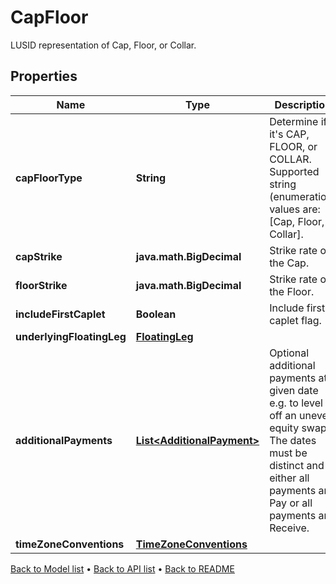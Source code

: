 

# CapFloor

LUSID representation of Cap, Floor, or Collar.

## Properties

| Name | Type | Description | Notes |
|------------ | ------------- | ------------- | -------------|
|**capFloorType** | **String** | Determine if it&#39;s CAP, FLOOR, or COLLAR.  Supported string (enumeration) values are: [Cap, Floor, Collar]. |  |
|**capStrike** | **java.math.BigDecimal** | Strike rate of the Cap. |  [optional] |
|**floorStrike** | **java.math.BigDecimal** | Strike rate of the Floor. |  [optional] |
|**includeFirstCaplet** | **Boolean** | Include first caplet flag. |  |
|**underlyingFloatingLeg** | [**FloatingLeg**](FloatingLeg.md) |  |  |
|**additionalPayments** | [**List&lt;AdditionalPayment&gt;**](AdditionalPayment.md) | Optional additional payments at a given date e.g. to level off an uneven equity swap. The dates must be distinct and either all payments are Pay or all payments are Receive. |  [optional] |
|**timeZoneConventions** | [**TimeZoneConventions**](TimeZoneConventions.md) |  |  [optional] |



[Back to Model list](../README.md#documentation-for-models) &#8226; [Back to API list](../README.md#documentation-for-api-endpoints) &#8226; [Back to README](../README.md)


